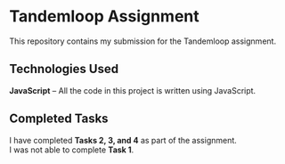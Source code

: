 # Tandemloop Assignment
This repository contains my submission for the Tandemloop assignment.

## Technologies Used
**JavaScript** – All the code in this project is written using JavaScript.

## Completed Tasks

I have completed **Tasks 2, 3, and 4** as part of the assignment.  
I was not able to complete **Task 1**.
